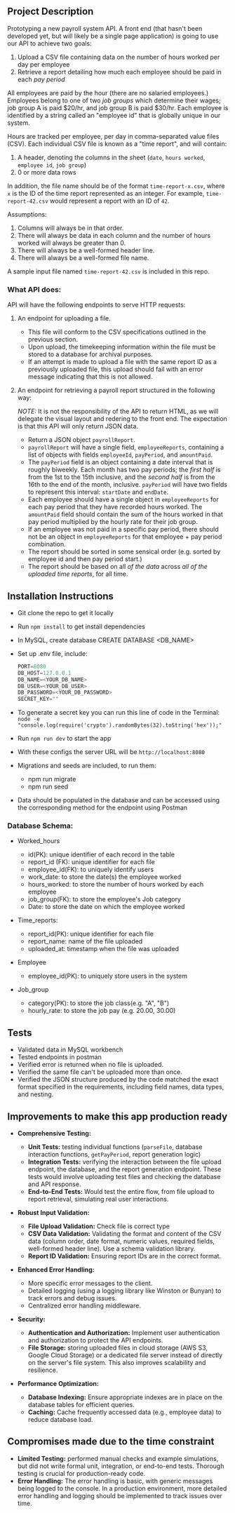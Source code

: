 ## Project Description

Prototyping a new payroll system API. A front end (that hasn't been developed yet, but will likely be a single page application) is going to use our API to achieve two goals:

1. Upload a CSV file containing data on the number of hours worked per day per employee
2. Retrieve a report detailing how much each employee should be paid in each _pay period_

All employees are paid by the hour (there are no salaried employees.) Employees belong to one of two _job groups_ which determine their wages; job group A is paid $20/hr, and job group B is paid $30/hr. Each employee is identified by a string called an "employee id" that is globally unique in our system.

Hours are tracked per employee, per day in comma-separated value files (CSV).
Each individual CSV file is known as a "time report", and will contain:

1. A header, denoting the columns in the sheet (`date`, `hours worked`, `employee id`, `job group`)
2. 0 or more data rows

In addition, the file name should be of the format `time-report-x.csv`,
where `x` is the ID of the time report represented as an integer. For example, `time-report-42.csv` would represent a report with an ID of `42`.

Assumptions:

1. Columns will always be in that order.
2. There will always be data in each column and the number of hours worked will always be greater than 0.
3. There will always be a well-formed header line.
4. There will always be a well-formed file name.

A sample input file named `time-report-42.csv` is included in this repo.

### What API does:

API will have the following endpoints to serve HTTP requests:

1. An endpoint for uploading a file.

   - This file will conform to the CSV specifications outlined in the previous section.
   - Upon upload, the timekeeping information within the file must be stored to a database for archival purposes.
   - If an attempt is made to upload a file with the same report ID as a previously uploaded file, this upload should fail with an error message indicating that this is not allowed.

2. An endpoint for retrieving a payroll report structured in the following way:

   _NOTE:_ It is not the responsibility of the API to return HTML, as we will delegate the visual layout and redering to the front end. The expectation is that this API will only return JSON data.

   - Return a JSON object `payrollReport`.
   - `payrollReport` will have a single field, `employeeReports`, containing a list of objects with fields `employeeId`, `payPeriod`, and `amountPaid`.
   - The `payPeriod` field is an object containing a date interval that is roughly biweekly. Each month has two pay periods; the _first half_ is from the 1st to the 15th inclusive, and the _second half_ is from the 16th to the end of the month, inclusive. `payPeriod` will have two fields to represent this interval: `startDate` and `endDate`.
   - Each employee should have a single object in `employeeReports` for each pay period that they have recorded hours worked. The `amountPaid` field should contain the sum of the hours worked in that pay period multiplied by the hourly rate for their job group.
   - If an employee was not paid in a specific pay period, there should not be an object in `employeeReports` for that employee + pay period combination.
   - The report should be sorted in some sensical order (e.g. sorted by employee id and then pay period start.)
   - The report should be based on all _of the data_ across _all of the uploaded time reports_, for all time.

## Installation Instructions

- Git clone the repo to get it locally
- Run `npm install` to get install dependencies
- In MySQL, create database CREATE DATABASE <DB_NAME>
- Set up .env file, include:

  ```js
  PORT=8080
  DB_HOST=127.0.0.1
  DB_NAME=<YOUR_DB_NAME>
  DB_USER=<YOUR_DB_USER>
  DB_PASSWORD=<YOUR_DB_PASSWORD>
  SECRET_KEY=""
  ```

- To generate a secret key you can run this line of code in the Terminal: `node -e "console.log(require('crypto').randomBytes(32).toString('hex'));"`
- Run `npm run dev` to start the app
- With these configs the server URL will be `http://localhost:8080`
- Migrations and seeds are included, to run them:

  - npm run migrate
  - npm run seed

- Data should be populated in the database and can be accessed using the corresponding method for the endpoint using Postman

### Database Schema:

- Worked_hours

  - id(PK): unique identifier of each record in the table
  - report_id (FK): unique identifier for each file
  - employee_id(FK): to uniquely identify users
  - work_date: to store the date(s) the employee worked
  - hours_worked: to store the number of hours worked by each employee
  - job_group(FK): to store the employee's Job category
  - Date: to store the date on which the employee worked

- Time_reports:

  - report_id(PK): unique identifier for each file
  - report_name: name of the file uploaded
  - uploaded_at: timestamp when the file was uploaded

- Employee

  - employee_id(PK): to uniquely store users in the system

- Job_group

  - category(PK): to store the job class(e.g. "A", "B")
  - hourly_rate: to store the job pay (e.g. 20.00, 30.00)

## Tests

- Validated data in MySQL workbench
- Tested endpoints in postman
- Verified error is returned when no file is uploaded.
- Verified the same file can't be uploaded more than once.
- Verified the JSON structure produced by the code matched the exact format specified in the requirements, including field names, data types, and nesting.

## Improvements to make this app production ready

- **Comprehensive Testing:**

  - **Unit Tests:** testing individual functions (`parseFile`, database interaction functions, `getPayPeriod`, report generation logic)
  - **Integration Tests:** verifying the interaction between the file upload endpoint, the database, and the report generation endpoint. These tests would involve uploading test files and checking the database and API response.
  - **End-to-End Tests:** Would test the entire flow, from file upload to report retrieval, simulating real user interactions.

- **Robust Input Validation:**

  - **File Upload Validation:** Check file is correct type
  - **CSV Data Validation:** Validating the format and content of the CSV data (column order, date format, numeric values, required fields, well-formed header line). Use a schema validation library.
  - **Report ID Validation:** Ensuring report IDs are in the correct format.

- **Enhanced Error Handling:**

  - More specific error messages to the client.
  - Detailed logging (using a logging library like Winston or Bunyan) to track errors and debug issues.
  - Centralized error handling middleware.

- **Security:**

  - **Authentication and Authorization:** Implement user authentication and authorization to protect the API endpoints.
  - **File Storage:** storing uploaded files in cloud storage (AWS S3, Google Cloud Storage) or a dedicated file server instead of directly on the server's file system. This also improves scalability and resilience.

- **Performance Optimization:**

  - **Database Indexing:** Ensure appropriate indexes are in place on the database tables for efficient queries.
  - **Caching:** Cache frequently accessed data (e.g., employee data) to reduce database load.

## Compromises made due to the time constraint

- **Limited Testing:** performed manual checks and example simulations, but did not write formal unit, integration, or end-to-end tests. Thorough testing is crucial for production-ready code.
- **Error Handling:** The error handling is basic, with generic messages being logged to the console. In a production environment, more detailed error handling and logging should be implemented to track issues over time.
